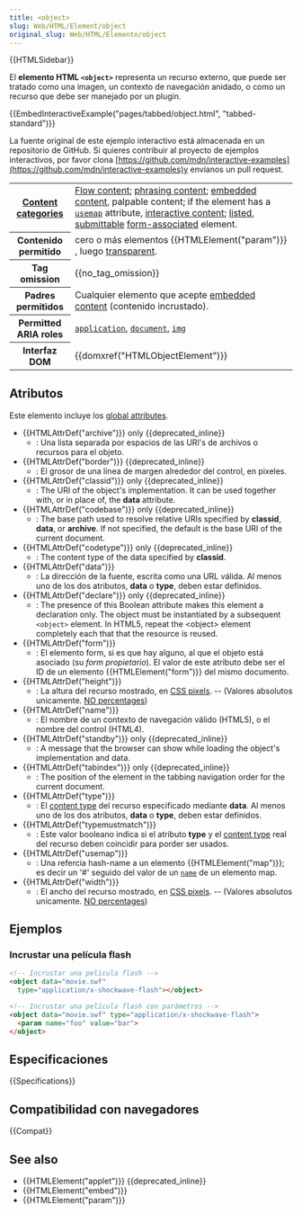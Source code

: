 ```yaml
---
title: <object>
slug: Web/HTML/Element/object
original_slug: Web/HTML/Elemento/object
---
```


{{HTMLSidebar}}

El **elemento HTML `<object>`** representa un recurso externo, que puede ser tratado como una imagen, un contexto de navegación anidado, o como un recurso que debe ser manejado por un plugin.

{{EmbedInteractiveExample("pages/tabbed/object.html", "tabbed-standard")}}

La fuente original de este ejemplo interactivo está almacenada en un repositorio de GitHub. Si quieres contribuir al proyecto de ejemplos interactivos, por favor clona [https://github.com/mdn/interactive-examples](https://github.com/mdn/interactive-examples)y envíanos un pull request.

<table class="properties">
  <tbody>
    <tr>
      <th scope="row">
        <a href="/en-US/docs/Web/HTML/Content_categories">Content categories</a>
      </th>
      <td>
        <a href="/en-US/docs/Web/HTML/Content_categories#Flow_content"
          >Flow content</a
        >;
        <a href="/en-US/docs/Web/HTML/Content_categories#Phrasing_content"
          >phrasing content</a
        >;
        <a href="/en-US/docs/Web/HTML/Content_categories#Embedded_content"
          >embedded content</a
        >, palpable content; if the element has a
        <a href="/es/docs/Web/HTML/Element/object#usemap"><code>usemap</code></a> attribute,
        <a href="/en-US/docs/Web/HTML/Content_categories#Interactive_content"
          >interactive content</a
        >;
        <a href="/en-US/docs/Web/HTML/Content_categories#Form_listed">listed</a
        >,
        <a href="/en-US/docs/Web/HTML/Content_categories#Form_submittable"
          >submittable</a
        >
        <a
          href="/en-US/docs/Web/HTML/Content_categories#Form-associated_content"
          >form-associated</a
        >
        element.
      </td>
    </tr>
    <tr>
      <th scope="row">Contenido permitido</th>
      <td>
        cero o más elementos {{HTMLElement("param")}} , luego
        <a
          href="/en-US/docs/Web/HTML/Content_categories#Transparent_content_model"
          >transparent</a
        >.
      </td>
    </tr>
    <tr>
      <th scope="row">Tag omission</th>
      <td>{{no_tag_omission}}</td>
    </tr>
    <tr>
      <th scope="row">Padres permitidos</th>
      <td>
        Cualquier elemento que acepte
        <a href="/en-US/docs/Web/HTML/Content_categories#Embedded_content"
          >embedded content</a
        >
        (contenido incrustado).
      </td>
    </tr>
    <tr>
      <th scope="row">Permitted ARIA roles</th>
      <td>
        <a href="/es/docs/Web/Accessibility/ARIA/Roles/application_role"><code>application</code></a>, <a href="/es/docs/Web/Accessibility/ARIA/Roles/document_role"><code>document</code></a>,
        <a href="/es/docs/Web/Accessibility/ARIA/Roles/img_role"><code>img</code></a>
      </td>
    </tr>
    <tr>
      <th scope="row">Interfaz DOM</th>
      <td>{{domxref("HTMLObjectElement")}}</td>
    </tr>
  </tbody>
</table>

## Atributos

Este elemento incluye los [global attributes](/es/docs/Web/HTML/Global_attributes).

- {{HTMLAttrDef("archive")}} only {{deprecated_inline}}
  - : Una lista separada por espacios de las URl's de archivos o recursos para el objeto.
- {{HTMLAttrDef("border")}} {{deprecated_inline}}
  - : El grosor de una línea de margen alrededor del control, en pixeles.
- {{HTMLAttrDef("classid")}} only {{deprecated_inline}}
  - : The URI of the object's implementation. It can be used together with, or in place of, the **data** attribute.
- {{HTMLAttrDef("codebase")}} only {{deprecated_inline}}
  - : The base path used to resolve relative URIs specified by **classid**, **data**, or **archive**. If not specified, the default is the base URI of the current document.
- {{HTMLAttrDef("codetype")}} only {{deprecated_inline}}
  - : The content type of the data specified by **classid**.
- {{HTMLAttrDef("data")}}
  - : La dirección de la fuente, escrita como una URL válida. Al menos uno de los dos atributos, **data** o **type**, deben estar definidos.
- {{HTMLAttrDef("declare")}} only {{deprecated_inline}}
  - : The presence of this Boolean attribute makes this element a declaration only. The object must be instantiated by a subsequent `<object>` element. In HTML5, repeat the \<object> element completely each that that the resource is reused.
- {{HTMLAttrDef("form")}}
  - : El elemento form, si es que hay alguno, al que el objeto está asociado (su _form propietario_). El valor de este atributo debe ser el ID de un elemento {{HTMLElement("form")}} del mismo documento.
- {{HTMLAttrDef("height")}}
  - : La altura del recurso mostrado, en [CSS pixels](https://drafts.csswg.org/css-values/#px). -- (Valores absolutos unicamente. [NO percentages](https://html.spec.whatwg.org/multipage/embedded-content.html#dimension-attributes))
- {{HTMLAttrDef("name")}}
  - : El nombre de un contexto de navegación válido (HTML5), o el nombre del control (HTML4).
- {{HTMLAttrDef("standby")}} only {{deprecated_inline}}
  - : A message that the browser can show while loading the object's implementation and data.
- {{HTMLAttrDef("tabindex")}} only {{deprecated_inline}}
  - : The position of the element in the tabbing navigation order for the current document.
- {{HTMLAttrDef("type")}}
  - : El [content type](/es/docs/Glossary/Content_type) del recurso especificado mediante **data**. Al menos uno de los dos atributos, **data** o **type**, deben estar definidos.
- {{HTMLAttrDef("typemustmatch")}}
  - : Este valor booleano indica si el atributo **type** y el [content type](/es/docs/Glossary/Content_type) real del recurso deben coincidir para porder ser usados.
- {{HTMLAttrDef("usemap")}}
  - : Una refercia hash-name a un elemento {{HTMLElement("map")}}; es decir un '#' seguido del valor de un [`name`](/es/docs/Web/HTML/Element/map#name) de un elemento map.
- {{HTMLAttrDef("width")}}
  - : El ancho del recurso mostrado, en [CSS pixels](https://drafts.csswg.org/css-values/#px). -- (Valores absolutos unicamente. [NO percentages](https://html.spec.whatwg.org/multipage/embedded-content.html#dimension-attributes))

## Ejemplos

### Incrustar una película flash

```html
<!-- Incrustar una película flash -->
<object data="movie.swf"
  type="application/x-shockwave-flash"></object>

<!-- Incrustar una película flash con parámetros -->
<object data="movie.swf" type="application/x-shockwave-flash">
  <param name="foo" value="bar">
</object>
```

## Especificaciones

{{Specifications}}

## Compatibilidad con navegadores

{{Compat}}

## See also

- {{HTMLElement("applet")}} {{deprecated_inline}}
- {{HTMLElement("embed")}}
- {{HTMLElement("param")}}
